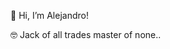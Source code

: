 👋 Hi, I’m Alejandro!


🤓 Jack of all trades master of none..

<!---
alejandrovelez7/alejandrovelez7 is a ✨ special ✨ repository because its `README.md` (this file) appears on your GitHub profile.
You can click the Preview link to take a look at your changes.
--->
